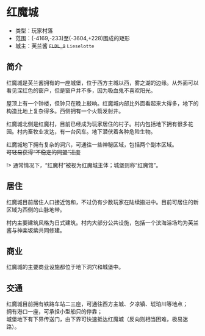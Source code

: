 # 红魔城

-   类型：玩家村落
-   范围：(-4169,-233)至(-3604,+228)围成的矩形
-   城主：芙兰酱 ~~`FLDL_9`~~  `Lieselotte`

## 简介

红魔城是芙兰酱拥有的一座城堡，位于西方主城以西，雾之湖的边缘。从外面可以看见深红色的窗户，但是窗户并不多，因为吸血鬼不喜欢阳光。

屋顶上有一个钟楼，但钟只在晚上敲响。红魔城内部比外面看起来大得多，地下的构造比地上复杂得多。西侧拥有一个火箭发射井。

红魔城北侧是红魔村，目前已经成为玩家居住的村子。村内包括地下拥有很多花园。村内畜牧业发达，有一台风车。地下潜伏着各种危险生物。

红魔城地下拥有复杂的洞穴，可通往一些神秘区域，包括两个副本区域。  
~~可轻易获得“不稳定的同盟”进度~~

!> 通常情况下，“红魔村”被视为红魔城主体；城堡则称“红魔馆”。

## 居住

红魔城目前居住人口接近饱和，不过仍有少数玩家在陆续搬进中。目前可居住的新区域为西侧的山脉地带。

村内主要建筑风格为日式建筑。村内大部分公共设施，包括一个滨海浴场均为芙兰酱与神楽坂紫共同修建。

## 商业

红魔城的主要商业设施都位于地下洞穴和城堡中。

## 交通

红魔城目前拥有铁路车站二三座，可通往西方主城、夕凉镇、琥珀川等地点；  
拥有港口一座，可承担小型船只的停靠；  
城堡地下有下界传送门，由下界可快速抵达红魔城（反向则相当困难，极易迷路）。
